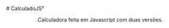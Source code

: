 <p aling=center> # CalculadoJS² <p>

<p align=center>.Calculadora feita em Javascript com duas versões. <p>
